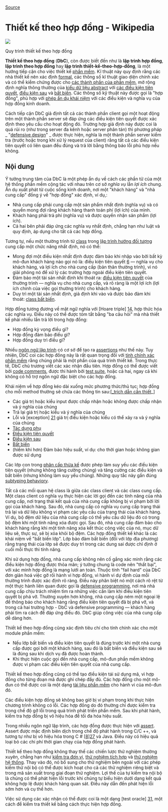 
[Source](https://en.m.wikipedia.org/wiki/Design_by_contract "Permalink to Design by contract - Wikipedia")

# Thiết kế theo hợp đồng - Wikipedia

![][1]

Quy trình thiết kế theo hợp đồng

**Thiết kế theo hợp đồng** (**DbC**), còn được biết đến như là **lập trình hợp đồng**, **lập trình theo hợp đồng** hay **lập trình thiết-kế-theo-hợp-đồng**, là một hướng tiếp cận cho việc thiết kế [phần mềm][2]. Kĩ thuật này quy định rằng các nhà thiết kế nên xác định [formal][3], các thông số kĩ thuật giao diện chính xác và có thể kiểm chứng được cho [các thành phần của phần mềm][4], mở rộng định nghĩa thông thường của [kiểu dữ liệu abstract][5] với [các điều kiện tiên quyết][6], [điều kiện sau][7] và [bất biến][8]. 	Các thông số kỹ thuật này được gọi là "hợp đồng", phù hợp với [phép ẩn dụ khái niệm][9] với các điều kiện và nghĩa vụ của hợp đồng kinh doanh. 

Cách tiếp cận DbC giả định tất cả các thành phần client gọi một hoạt động trên một thành phần server sẽ đáp ứng các điều kiện tiên quyết được xác định theo yêu cầu cho hoạt động đó. Trường hợp giả định này được coi là quá rủi ro (như trong server đa kênh hoặc server phân tán) thì phương pháp _ "[defensive design][10]" _ được thực hiện, nghĩa là một thành phần server kiểm tra (trước hoặc trong khi xử lý request của client) rằng tất cả các điều kiện tiên quyết có liên quan đều đúng và trả lời bằng thông báo lỗi phù hợp nếu không. 

## Nội dung

Ý tưởng trung tâm của DbC là một phép ẩn dụ về cách các phần tử của một hệ thống phần mềm cộng tác với nhau trên cơ sở _nghĩa vụ_ lẫn _lợi ích_ chung. Ẩn dụ xuất phát từ cuộc sống kinh doanh, nơi một "khách hàng" và "nhà cung cấp" đồng ý về "hợp đồng" xác định, ví dụ,: 

* Nhà cung cấp phải cung cấp một sản phẩm nhất định (nghĩa vụ) và có quyền mong đợi rằng khách hàng thanh toán phí (lợi ích) của mình.
* Khách hàng phải trả phí (nghĩa vụ) và được quyền nhận sản phẩm (lợi ích).
* Cả hai bên phải đáp ứng các nghĩa vụ nhất định, chẳng hạn như luật và quy định, áp dụng cho tất cả các hợp đồng.

Tương tự, nếu một thường trình từ [class][11] trong [lập trình hướng đối tượng][12] cung cấp một chức năng nhất định, nó có thể:

* Mong đợi một điều kiện nhất định được đảm bảo khi nhập vào bởi bất kỳ mô-đun khách hàng nào gọi nó là: điều kiện tiên quyết [6] — nghĩa vụ cho khách hàng, và lợi ích cho nhà cung cấp (bản thân thường trình), vì nó giải phóng nó để xử lý các trường hợp ngoài điều kiện tiên quyết.
* Đảm bảo một tài sản nhất định khi thoát ra: [điều kiện tiên quyết][7] của thường trình — nghĩa vụ cho nhà cung cấp, và rõ ràng là một lợi ích (lợi ích chính của việc gọi thường trình) cho khách hàng.
* Duy trì một tài sản nhất định, giả định khi vào và được bảo đảm khi thoát: [class bất biến][13].

Hợp đồng tương đương về mặt ngữ nghĩa với [Hoare triple] [14], hợp thức hóa các nghĩa vụ. Điều này có thể được tóm tắt bằng "ba câu hỏi" mà nhà thiết kế phải nhiều lần trả lời trong hợp đồng:

* Hợp đồng kỳ vọng điều gì?
* Hợp đồng đảm bảo điều gì?
* Hợp đồng duy trì điều gì?

Nhiều [ngôn ngữ lập trình][15] có cơ sở để tạo ra [assertions][16] như thế này. Tuy nhiên, DbC coi các hợp đồng này là rất quan trọng đối với [tính chính xác phần mềm][17] rằng chúng phải là một phần của quá trình thiết kế. Trong thực tế, DbC chủ trương viết các xác nhận đầu tiên. Hợp đồng có thể được viết bởi [code comments][18], được thi hành bởi [test suite][19], hoặc cả hai, ngay cả khi không có hỗ trợ ngôn ngữ đặc biệt cho các hợp đồng.

Khái niệm về hợp đồng kéo dài xuống mức phương thức/thủ tục; hợp đồng cho mỗi method thường sẽ chứa các thông tin sau:[[_trích dẫn cần thiết][20]_]

* Các giá trị hoặc kiểu input được chấp nhận hoặc không được chấp nhận và ý nghĩa của chúng
* Trả lại giá trị hoặc kiểu và ý nghĩa của chúng
* Lỗi và [exception] [21] giá trị điều kiện hoặc kiểu có thể xảy ra và ý nghĩa của chúng
* [Tác dụng phụ][22]
* [Điều kiện tiên quyết][6]
* [Điều kiện sau][7]
* [Bất biến][8]
* (hiếm khi hơn) Đảm bảo hiệu suất, ví dụ: cho thời gian hoặc không gian được sử dụng

Các lớp con trong [phân cấp thừa kế][23] được phép làm suy yếu các điều kiện tiên quyết (nhưng không tăng cường chúng) và tăng cường các điều kiện và bất biến (nhưng không làm suy yếu chúng). Những quy tắc này gần đúng [subtyping behaviory][24].

Tất cả các mối quan hệ class là giữa các class client và các class cung cấp. Một class client có nghĩa vụ thực hiện các lời gọi đến các tính năng của nhà cung cấp, nơi trạng thái kết quả của nhà cung cấp không bị vi phạm bởi lời gọi của khách hàng. Sau đó, nhà cung cấp có nghĩa vụ cung cấp trạng thái trả lại và dữ liệu không vi phạm các yêu cầu của trạng thái của khách hàng. Ví dụ, bộ đệm dữ liệu của nhà cung cấp có thể yêu cầu dữ liệu đó có trong bộ đệm khi một tính năng xóa được gọi. Sau đó, nhà cung cấp đảm bảo cho khách hàng rằng khi một tính năng xóa kết thúc công việc của nó, mục dữ liệu sẽ, thực sự, sẽ bị xóa khỏi bộ đệm. Các hợp đồng thiết kế khác là các khái niệm về "bất biến lớp". Lớp bảo đảm bất biến (đối với lớp địa phương) rằng trạng thái của lớp sẽ được duy trì trong các dung sai được chỉ định ở cuối mỗi thực thi tính năng.

Khi sử dụng hợp đồng, nhà cung cấp không nên cố gắng xác minh rằng các điều kiện hợp đồng được thỏa mãn; ý tưởng chung là code nên "thất bại", với xác minh hợp đồng là mạng lưới an toàn. Thuộc tính "fail hard" của DbC đơn giản hoá việc gỡ rối hành vi hợp đồng, vì hành vi dự định của mỗi thường trình được xác định rõ ràng. Điều này phân biệt nó một cách rõ rệt từ một thực hành liên quan được gọi là [defensive programming][25], nơi mà nhà cung cấp chịu trách nhiệm tìm ra những việc cần làm khi điều kiện tiên quyết bị phá vỡ. Thường xuyên hơn không, nhà cung cấp ném một ngoại lệ để thông báo cho khách hàng rằng điều kiện tiên quyết đã bị phá vỡ, và trong cả hai trường hợp - DbC và defensive programming — khách hàng phải tìm ra cách để đáp ứng điều đó. DbC giúp công việc của nhà cung cấp dễ dàng hơn. 

Thiết kế theo hợp đồng cũng xác định tiêu chí cho tính chính xác cho một module phần mềm:

* Nếu lớp bất biến và điều kiện tiên quyết là đúng trước khi một nhà cung cấp được gọi bởi một khách hàng, sau đó là bất biến và điều kiện sau sẽ là đúng sau khi dịch vụ đã được hoàn thành.
* Khi thực hiện cuộc gọi đến nhà cung cấp, mô-đun phần mềm không được vi phạm các điều kiện tiên quyết của nhà cung cấp.

Thiết kế theo hợp đồng cũng có thể tạo điều kiện tái sử dụng mã, vì hợp đồng cho từng đoạn mã được ghi chép đầy đủ. Các hợp đồng cho một mô-đun có thể được coi là một dạng [tài liệu phần mềm][26] cho hành vi của mô-đun đó.

Các điều kiện hợp đồng sẽ không bao giờ bị vi phạm trong khi thực hiện chương trình không có lỗi. Các hợp đồng do đó thường chỉ được kiểm tra trong chế độ gỡ lỗi trong quá trình phát triển phần mềm. Sau khi phát hành, kiểm tra hợp đồng bị vô hiệu hóa để tối đa hóa hiệu suất.

Trong nhiều ngôn ngữ lập trình, các hợp đồng được thực hiện với [assert][16]. Assert được mặc định biên dịch trong chế độ phát hành trong C/C ++, và tương tự như bị vô hiệu hóa trong C # [[8]][27] và Java. Điều này có hiệu quả loại bỏ các chi phí thời gian chạy của hợp đồng phát hành. 

Thiết kế theo hợp đồng không thay thế các chiến lược thử nghiệm thường xuyên, chẳng hạn như [kiểm tra đơn vị][28], [thử nghiệm tích hợp][29] và [thử nghiệm hệ thống][30]. Thay vào đó, nó bổ sung cho thử nghiệm bên ngoài với các phép kiểm thử nội bộ có thể được kích hoạt cho cả các thử nghiệm riêng biệt và trong mã sản xuất trong giai đoạn thử nghiệm. Lợi thế của tự kiểm tra nội bộ là chúng có thể phát hiện lỗi trước khi chúng tự biểu hiện dưới dạng kết quả không hợp lệ được khách hàng quan sát. Điều này dẫn đến phát hiện lỗi sớm hơn và cụ thể hơn.

Việc sử dụng các xác nhận có thể được coi là một dạng [test oracle] [31], một cách để kiểm tra thiết kế bằng cách thực hiện hợp đồng.

[1]: https://upload.wikimedia.org/wikipedia/commons/thumb/e/ea/Design_by_contract.svg/220px-Design_by_contract.svg.png
[2]: https://en.m.wikipedia.org/wiki/Software "Software"
[3]: https://en.m.wikipedia.org/wiki/Formal_methods "Formal methods"
[4]: https://en.m.wikipedia.org/wiki/Component-based_software_engineering#Software_component "Component-based software engineering"
[5]: https://en.m.wikipedia.org/wiki/Abstract_data_type "Abstract data type"
[6]: https://en.m.wikipedia.org/wiki/Precondition "Precondition"
[7]: https://en.m.wikipedia.org/wiki/Postcondition "Postcondition"
[8]: /wiki/Invariant_(computer_science) "Invariant (computer science)"
[9]: https://en.m.wikipedia.org/wiki/Conceptual_metaphor "Conceptual metaphor"
[10]: https://en.m.wikipedia.org/wiki/Defensive_design "Defensive design"
[11]: /wiki/Class_(computer_programming) "Class (computer programming)"
[12]: https://en.m.wikipedia.org/wiki/Object-oriented_programming "Object-oriented programming"
[13]: https://en.m.wikipedia.org/wiki/Class_invariant "Class invariant"
[14]: https://en.m.wikipedia.org/wiki/Hoare_triple "Hoare triple"
[15]: https://en.m.wikipedia.org/wiki/Programming_language "Programming language"
[16]: /wiki/Assertion_(software_development) "Assertion (software development)"
[17]: /wiki/Correctness_(computer_science) "Correctness (computer science)"
[18]: /wiki/Comment_(computer_programming) "Comment (computer programming)"
[19]: https://en.m.wikipedia.org/wiki/Test_suite "Test suite"
[20]: https://en.m.wikipedia.org/wiki/Wikipedia%3ACitation_needed "Wikipedia:Citation needed"
[21]: https://en.m.wikipedia.org/wiki/Exception_handling "Exception handling"
[22]: /wiki/Side_effect_(computer_science) "Side effect (computer science)"
[23]: /wiki/Inheritance_(object-oriented_programming) "Inheritance (object-oriented programming)"
[24]: https://en.m.wikipedia.org/wiki/Liskov_substitution_principle "Liskov substitution principle"
[25]: https://en.m.wikipedia.org/wiki/Defensive_programming "Defensive programming"
[26]: https://en.m.wikipedia.org/wiki/Software_documentation "Software documentation"
[27]: https://en.m.wikipedia.org#cite_note-8
[28]: https://en.m.wikipedia.org/wiki/Unit_testing "Unit testing"
[29]: https://en.m.wikipedia.org/wiki/Integration_testing "Integration testing"
[30]: https://en.m.wikipedia.org/wiki/System_testing "System testing"
[31]: https://en.m.wikipedia.org/wiki/Test_oracle "Test oracle"

  